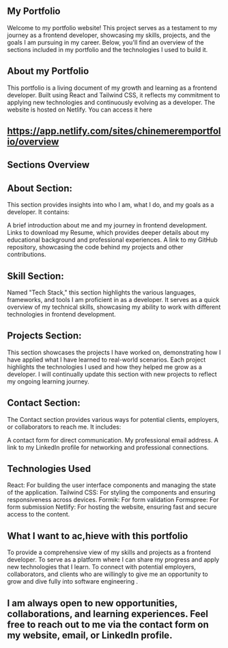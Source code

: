 
## My Portfolio
Welcome to my portfolio website! This project serves as a testament to my journey as a frontend developer, showcasing my skills, projects, and the goals I am pursuing in my career. Below, you'll find an overview of the sections included in my portfolio and the technologies I used to build it.

## About my Portfolio
This portfolio is a living document of my growth and learning as a frontend developer. Built using React and Tailwind CSS, it reflects my commitment to applying new technologies and continuously evolving as a developer. The website is hosted on Netlify. You can access it here 
## https://app.netlify.com/sites/chinemeremportfolio/overview

## Sections Overview

## About Section:
This section provides insights into who I am, what I do, and my goals as a developer. It contains:

A brief introduction about me and my journey in frontend development.
Links to download my Resume, which provides deeper details about my educational background and professional experiences.
A link to my GitHub repository, showcasing the code behind my projects and other contributions.

## Skill Section:
Named "Tech Stack," this section highlights the various languages, frameworks, and tools I am proficient in as a developer. It serves as a quick overview of my technical skills, showcasing my ability to work with different technologies in frontend development.

## Projects Section:
This section showcases the projects I have worked on, demonstrating how I have applied what I have learned to real-world scenarios. Each project highlights the technologies I used and how they helped me grow as a developer. I will continually update this section with new projects to reflect my ongoing learning journey.

## Contact Section:
The Contact section provides various ways for potential clients, employers, or collaborators to reach me. It includes:

A contact form for direct communication.
My professional email address.
A link to my LinkedIn profile for networking and professional connections.

## Technologies Used

React: For building the user interface components and managing the state of the application.
Tailwind CSS: For styling the components and ensuring responsiveness across devices.
Formik: For form validation
Formspree: For form submission
Netlify: For hosting the website, ensuring fast and secure access to the content.

## What I want to ac,hieve with this portfolio
To provide a comprehensive view of my skills and projects as a frontend developer.
To serve as a platform where I can share my progress and apply new technologies that I learn.
To connect with potential employers, collaborators, and clients who are willingly to give me an opportunity to grow and dive fully into software engineering .

## I am always open to new opportunities, collaborations, and learning experiences. Feel free to reach out to me via the contact form on my website, email, or LinkedIn profile.